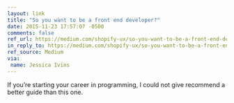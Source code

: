 ```yaml
---
layout: link
title: "So you want to be a front end developer?"
date: 2015-11-23 17:57:07 -0500
comments: false
ref_url: https://medium.com/shopify-ux/so-you-want-to-be-a-front-end-devleoper-f8be110f1d5f#.93yepoulz
in_reply_to: https://medium.com/shopify-ux/so-you-want-to-be-a-front-end-devleoper-f8be110f1d5f#.93yepoulz
ref_source: Medium
via:
 name: Jessica Ivins
---
```


If you’re starting your career in programming, I could not give recommend a better guide than this one.